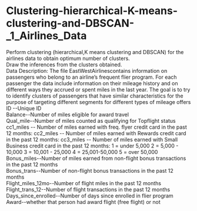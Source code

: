 # Clustering-hierarchical-K-means-clustering-and-DBSCAN-_1_Airlines_Data
Perform clustering (hierarchical,K means clustering and DBSCAN) for the airlines data to obtain optimum number of clusters.  
Draw the inferences from the clusters obtained.  
Data Description: The file EastWestAirlinescontains information on passengers who belong to an airline’s frequent flier program. 
For each passenger the data include information on their mileage history and on different ways they accrued or spent miles in the last year. 
The goal is to try to identify clusters of passengers that have similar characteristics for the purpose of targeting different segments for different types of mileage offers  
ID --Unique ID  
Balance--Number of miles eligible for award travel  
Qual_mile--Number of miles counted as qualifying for Topflight status  
cc1_miles -- Number of miles earned with freq. flyer credit card in the past 12 months: 
cc2_miles -- Number of miles earned with Rewards credit card in the past 12 months: 
cc3_miles -- Number of miles earned with Small Business credit card in the past 12 months: 1 = under 5,000 2 = 5,000 - 10,000 3 = 10,001 - 25,000 4 = 25,001-50,000 5 = over 50,000  Bonus_miles--Number of miles earned from non-flight bonus transactions in the past 12 months  
Bonus_trans--Number of non-flight bonus transactions in the past 12 months  
Flight_miles_12mo--Number of flight miles in the past 12 months  
Flight_trans_12--Number of flight transactions in the past 12 months  
Days_since_enrolled--Number of days since enrolled in flier program  
Award--whether that person had award flight (free flight) or not
